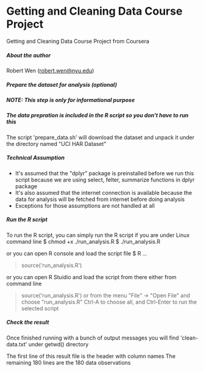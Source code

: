 # Getting and Cleaning Data Course Project
Getting and Cleaning Data Course Project from Coursera

##### About the author
Robert Wen (robert.wen@nyu.edu)

##### Prepare the dataset for analysis (optional)
##### NOTE: This step is only for informational purpose
##### The data prepration is included in the R script so you don't have to run this
The script 'prepare_data.sh' will download the dataset and unpack it under the directory named "UCI HAR Dataset"

##### Technical Assumption
* It's assumed that the "dplyr" package is preinstalled before we run this script because we are using select, felter, summarize functions in dplyr package
* It's also assumed that the internet connection is available because the data for analysis will be fetched from internet before doing analysis
* Exceptions for those assumptions are not handled at all


##### Run the R script
To run the R script, you can simply run the R script if you are under Linux command line
$ chmod +x ./run_analysis.R
$ ./run_analysis.R

or you can open R console and load the script file
$ R
...
> source('run_analysis.R')

or you can open R Stuidio and load the script from there
either from command line
> source('run_analysis.R')
or from the menu "File" -> "Open File" and choose "run_analysis.R"
Ctrl-A to choose all, and Ctrl-Enter to run the selected script


##### Check the result
Once finished running with a bunch of output messages
you will find 'clean-data.txt' under getwd() directory

The first line of this result file is the header with column names
The remaining 180 lines are the 180 data observations

